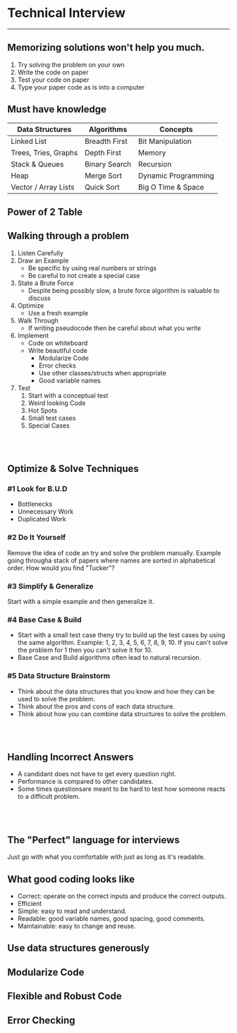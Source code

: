 <h1>Technical Interview</h1>
<hr>
<h2>Memorizing solutions won't help you much.</h2>
<ol>
    <li>Try solving the problem on your own</li>
    <li>Write the code on paper</li>
    <li>Test your code on paper</li>
    <li>Type your paper code as is into a computer</li>
</ol>

<h2>Must have knowledge</h2>

| Data Structures      | Algorithms    | Concepts            |
| -------------------- | ------------- | ------------------- |
| Linked List          | Breadth First | Bit Manipulation    |
| Trees, Tries, Graphs | Depth First   | Memory              |
| Stack & Queues       | Binary Search | Recursion           |
| Heap                 | Merge Sort    | Dynamic Programming |
| Vector / Array Lists | Quick Sort    | Big O Time & Space  |

<h2>Power of 2 Table</h2>

<h2>Walking through a problem</h2>
<ol>
    <li>Listen Carefully</li>
    <li>Draw an Example
        <ul>
            <li>Be specific by using real numbers or strings</li>
            <li>Be careful to not create a special case</li>
        </ul>
    </li>
    <li>State a Brute Force
        <ul>
            <li>Despite being possibly slow, a brute force algorithm is valuable to discuss</li>            
        </ul>
    </li>
    <li>Optimize
        <ul>
            <li>Use a fresh example</li>            
        </ul>
    </li>
    <li>Walk Through
        <ul>
            <li>If writing pseudocode then be careful about what you write</li>            
        </ul>
    </li>
    <li>Implement
        <ul>
            <li>Code on whiteboard</li>
            <li>Write beautiful code
                <ul>
                    <li>Modularize Code</li>
                    <li>Error checks</li>
                    <li>Use other classes/structs when appropriate</li>
                    <li>Good variable names</li>
                </ul>
            </li>
        </ul>
    </li>
    <li>Test
        <ol>
            <li>Start with a conceptual test</li>
            <li>Weird looking Code</li>
            <li>Hot Spots</li>
            <li>Small test cases</li>
            <li>Special Cases</li>
        </ol>
    </li>
</ol>

<br>
<br>
<h2>Optimize & Solve Techniques</h2>
<h3>#1 Look for B.U.D</h3>
<ul>
    <li>Bottlenecks</li>
    <li>Unnecessary Work</li>
    <li>Duplicated Work</li>
</ul>

<h3>#2 Do It Yourself</h3>
<p>Remove the idea of code an try and solve the problem manually. Example going througha stack of papers where names are sorted in alphabetical order. How would you find "Tucker"?</p>

<h3>#3 Simplify & Generalize</h3>
<p>Start with a simple example and then generalize it.</p>

<h3>#4 Base Case & Build</h3>
<ul>
    <li>
        Start with a small test case theny try to build up the test cases by using the same algorithm. Example: 1, 2, 3, 4, 5, 6, 7, 8, 9, 10. If you can't solve the problem for 1 then you can't solve it for 10.
    </li>
    <li>
        Base Case and Build algorithms often lead to natural recursion.
    </li>
</ul>

<h3>#5 Data Structure Brainstorm</h3>
<ul>
    <li>Think about the data structures that you know and how they can be used to solve the problem.</li>
    <li>Think about the pros and cons of each data structure.</li>
    <li>Think about how you can combine data structures to solve the problem.</li>
</ul>

<br>
<br>
<h2>Handling Incorrect Answers</h2>
<ul>
    <li>A candidant does not have to get every question right.</li>
    <li>Performance is compared to other candidates.</li>
    <li>Some times questionsare meant to be hard to test how someone reacts to a difficult problem.</li>
</ul>

<br>
<br>

<h2>The "Perfect" language for interviews</h2>
<p> Just go with what you comfortable with just as long as it's readable.</p>

<h2>What good coding looks like</h2>
<ul>
    <li>Correct: operate on the correct inputs and produce the correct outputs.</li>
    <li>Efficient</li>
    <li>Simple: easy to read and understand.</li>
    <li>Readable: good variable names, good spacing, good comments.</li>
    <li>Maintainable: easy to change and reuse.</li>
</ul>

<h2>Use data structures generously</h2>
<h2>Modularize Code</h2>
<h2>Flexible and Robust Code</h2>
<h2>Error Checking</h2>
